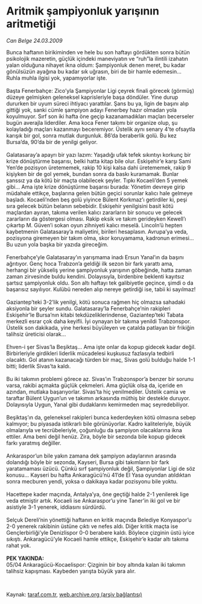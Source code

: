 # Aritmik şampiyonluk yarışının aritmetiği

*Can Belge 24.03.2009*

<div class="taraf_structure_2col_1zq">
<div class="margen_n">



 <p>Bunca haftanın birikiminden ve hele bu son haftayı gördükten sonra bütün psikolojik mazeretin, güçlük içindeki maneviyatın ve “ruh”la ilintili izahatın yalan olduğuna nihayet ikna oldum: Şampiyonluk denen meret, bu kadar gönülsüzün ayağına bu kadar sık uğrasın, biri de bir hamle edemesin... Ruhla muhla ilgisi yok, yapamıyorlar işte. <br/><br/>Başta Fenerbahçe: Zico’yla Şampiyonlar Ligi çeyrek finali görecek (görmüş) düzeye gelmişken geleneksel kaprisleriyle başa döndüler. Yine durup dururken bir uyum süreci ihtiyacı yarattılar. Şans bu ya, ligin de başını alıp gittiği yok, sanki cümle şampiyon adayı Fenerbey hazır olmadan yola koyulmuyor. Sırf son iki hafta öne geçip kazanamadıkları maçları becerseler bugün averajla liderdiler. Ama koca Fener takımı bir organize olup, şu kolayladığı maçları kazanmayı beceremiyor. Üstelik aynı senary 4’te ofsaytla karışık bir gol, sonra mutlak durgunluk. 86’da beraberlik golü. Bu kez Bursa’da, 90’da bir de yenilgi geliyor. <br/><br/>Galatasaray’a apayrı bir yazı lazım: Yaşadığı ufak tefek sıkıntıyı korkunç bir krize dönüştürme başarısı, belki hatta kitap bile olur. Eskişehir’e karşı Sami Yen’de pozisyon üretememek, rakip 10 kişi kalsa dahi üretememek, rakip 9 kişiyken bir de gol yemek, bundan sonra da baskı kuramamak. Bunlar şanssız ya da kötü bir maçta olabilecek şeyler. Tıpkı Kocaeli’den 5 yemek gibi... Ama işte krize dönüştürme başarısı burada: Yönetim devreye girip müdahale ettikçe, başlarına gelen bütün geçici sorunlar kalıcı hale gelmeye başladı. Kocaeli’nden beş golü yiyince Bülent Korkmaz’ı getirdiler ki, peşi sıra gelecek bütün belanın sebebidir. Eskişehir yenilgisini basit kötü maçlardan ayıran, takıma verilen kalıcı zararların bir sonucu ve gelecek zararların da göstergesi olması. Rakip eksik ve takım gerideyken Kewell’ı çıkartıp M. Güven’i sokan oyun zihniyeti kalıcı meselâ. Lincoln’ü hepten kaybetmenin Galatasaray’a maliyetini, birileri hesaplasın. Avrupa’ya veda, pozisyona giremeyen bir takım olma, skor koruyamama, kadronun erimesi... Bu uzun yola başka bir yazıda gireceğim. <br/><br/>Fenerbahçe’yle Galatasaray’ın yarışmama inadı Ersun Yanal’ın da başını ağrıtıyor. Genç hoca Trabzon’a geldiği ilk sezon bir fark yarattı ama, herhangi bir yükseliş yerine şampiyonluk yarışının göbeğinde, hatta zaman zaman zirvesinde buldu kendini. Dolayısıyla, birdenbire beklenti kayıtsız şartsız şampiyonluk oldu. Son altı haftayı tek galibiyetle geçince, şimdi o da başarısız sayılıyor. Kulübü nereden alıp nereye getirdiği ise, tabii ki sayılmaz! <br/><br/>Gaziantep’teki 3-2’lik yenilgi, kötü sonuca rağmen hiç olmazsa sahadaki aksiyonla bir şeyler sundu. Galatasaray’la Fenerbahçe’nin rakipleri Eskişehir’le Bursa’nın kitabi tekdüzeliklerindense, Gaziantep’teki Tabata merkezli esrar çok daha keyifli. İyi oynayan bir takıma yenildi Trabzonspor. Üstelik son dakikada, yine herkesi büyüleyen ve çatalda patlayan bir frikiğin talihsiz üreticisi olarak... <br/><br/>Ehven-i şer Sivas’la Beşiktaş... Ama işte onlar da kopup gidecek kadar değil. Birbirleriyle girdikleri liderlik mücadelesi kuşkusuz fazlasıyla tedbirli olacaktı. Gol atanın kazanacağı türden bir maç, Sivas golü bulduğu halde 1-1 bitti; liderlik Sivas’ta kaldı. <br/><br/>Bu iki takımın problemi görece az. Sivas’ın Trabzonspor’a benzer bir sorunu varsa, rakibi açmakta güçlük çekmeleri. Ama güçlük olsa da, içeride en azından, mutlaka başarıyorlar. Sivas’ta hiç yenilmediler. Üstelik camia ve taraftar Bülent Uygun’un ve takımın arkasında müthiş bir destekle duruyor. Dolayısıyla Uygun, Yanal gibi dudaklarını kemirmeden maç seyredebiliyor. <br/><br/>Beşiktaş’ın da, geleneksel rakipleri bunca kederdeyken kötü olmasına sebep kalmıyor; bu piyasada istikrarlı bile görünüyorlar. Kadro kaliteleriyle, büyük olmalarıyla ve tecrübeleriyle, çoğunluğu da şampiyon olacaklarına ikna ettiler. Ama beni değil henüz. Zira, böyle bir sezonda bile kopup gidecek farkı yaratmış değiller. <br/><br/>Ankaraspor’un bile yakın zamana dek şampiyon adaylarının arasında dolandığı böyle bir sezonda, Kayseri, Bursa gibi takımların bir fark yaratamaması üzücü. Çünkü sırf şampiyonluk değil, Şampiyonlar Ligi de söz konusu... Kayseri bu hafta Ankaragücü’nü 41’de El Yasa oyundan atıldıktan sonra mecburen yendi, yoksa o dakikaya kadar pozisyonu bile yoktu. <br/><br/>Hacettepe kader maçında, Antalya’ya, öne geçtiği halde 2-1 yenilerek lige veda etmiştir artık. Kocaeli ise Ankaraspor’u yine Taner’in iki gol ve bir asistiyle 3-1 yenerek, iddiasını sürdürdü. <br/><br/>Selçuk Dereli’nin yönettiği haftanın en kritik maçında Belediye Konyaspor’u 2-0 yenerek rakibinin üstüne çıktı ve nefes aldı. Diğer kritik maçta ise Gençlerbirliği’yle Denizlispor 0-0 berabere kaldı. Böylece çizginin üstü iyice sıkıştı. Ankaragücü’yle Kocaeli hamle ettikçe, Eskişehir’e kadar altı takıma rahat yok. <b><br/><br/>PEK YAKINDA: </b><br/>05/04 Ankaragücü-Kocaelispor: Çizginin bir boy altında kalan iki takımın talihsiz kapışması. Kaybeden yarışta büyük yara alır.</p>

<br/>


<div id="taraf_not">
</div>

</div>


</div>

Kaynak: [taraf.com.tr](http://www.taraf.com.tr:80/makale/4664.htm), [web.archive.org (arşiv bağlantısı)](http://web.archive.org/web/20090425172541/http://www.taraf.com.tr:80/makale/4664.htm)

